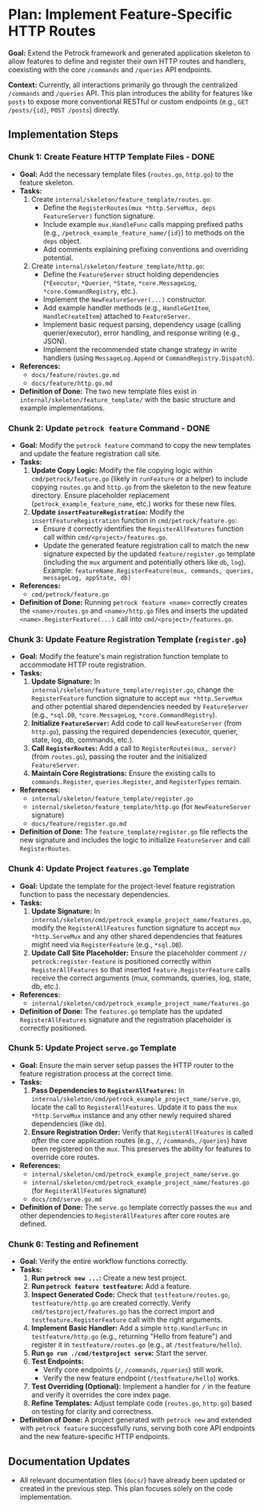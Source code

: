 # Plan: Implement Feature-Specific HTTP Routes

**Goal:** Extend the Petrock framework and generated application skeleton to allow features to define and register their own HTTP routes and handlers, coexisting with the core `/commands` and `/queries` API endpoints.

**Context:** Currently, all interactions primarily go through the centralized `/commands` and `/queries` API. This plan introduces the ability for features like `posts` to expose more conventional RESTful or custom endpoints (e.g., `GET /posts/{id}`, `POST /posts`) directly.

## Implementation Steps

### Chunk 1: Create Feature HTTP Template Files - DONE

- **Goal:** Add the necessary template files (`routes.go`, `http.go`) to the feature skeleton.
- **Tasks:**
  1. Create `internal/skeleton/feature_template/routes.go`:
      - Define the `RegisterRoutes(mux *http.ServeMux, deps FeatureServer)` function signature.
      - Include example `mux.HandleFunc` calls mapping prefixed paths (e.g., `/petrock_example_feature_name/{id}`) to methods on the `deps` object.
      - Add comments explaining prefixing conventions and overriding potential.
  2. Create `internal/skeleton/feature_template/http.go`:
      - Define the `FeatureServer` struct holding dependencies (`*Executor`, `*Querier`, `*State`, `*core.MessageLog`, `*core.CommandRegistry`, etc.).
      - Implement the `NewFeatureServer(...)` constructor.
      - Add example handler methods (e.g., `HandleGetItem`, `HandleCreateItem`) attached to `FeatureServer`.
      - Implement basic request parsing, dependency usage (calling querier/executor), error handling, and response writing (e.g., JSON).
      - Implement the recommended state change strategy in write handlers (using `MessageLog.Append` or `CommandRegistry.Dispatch`).
- **References:**
  - `docs/feature/routes.go.md`
  - `docs/feature/http.go.md`
- **Definition of Done:** The two new template files exist in `internal/skeleton/feature_template/` with the basic structure and example implementations.

### Chunk 2: Update `petrock feature` Command - DONE

- **Goal:** Modify the `petrock feature` command to copy the new templates and update the feature registration call site.
- **Tasks:**
  1. **Update Copy Logic:** Modify the file copying logic within `cmd/petrock/feature.go` (likely in `runFeature` or a helper) to include copying `routes.go` and `http.go` from the skeleton to the new feature directory. Ensure placeholder replacement (`petrock_example_feature_name`, etc.) works for these new files.
  2. **Update `insertFeatureRegistration`:** Modify the `insertFeatureRegistration` function in `cmd/petrock/feature.go`:
      - Ensure it correctly identifies the `RegisterAllFeatures` function call within `cmd/<project>/features.go`.
      - Update the generated feature registration call to match the new signature expected by the updated `feature/register.go` template (including the `mux` argument and potentially others like `db`, `log`). Example: `featureName.RegisterFeature(mux, commands, queries, messageLog, appState, db)`
- **References:**
  - `cmd/petrock/feature.go`
- **Definition of Done:** Running `petrock feature <name>` correctly creates the `<name>/routes.go` and `<name>/http.go` files and inserts the updated `<name>.RegisterFeature(...)` call into `cmd/<project>/features.go`.

### Chunk 3: Update Feature Registration Template (`register.go`)

- **Goal:** Modify the feature's main registration function template to accommodate HTTP route registration.
- **Tasks:**
  1. **Update Signature:** In `internal/skeleton/feature_template/register.go`, change the `RegisterFeature` function signature to accept `mux *http.ServeMux` and other potential shared dependencies needed by `FeatureServer` (e.g., `*sql.DB`, `*core.MessageLog`, `*core.CommandRegistry`).
  2. **Initialize `FeatureServer`:** Add code to call `NewFeatureServer` (from `http.go`), passing the required dependencies (executor, querier, state, log, db, commands, etc.).
  3. **Call `RegisterRoutes`:** Add a call to `RegisterRoutes(mux, server)` (from `routes.go`), passing the router and the initialized `FeatureServer`.
  4. **Maintain Core Registrations:** Ensure the existing calls to `commands.Register`, `queries.Register`, and `RegisterTypes` remain.
- **References:**
  - `internal/skeleton/feature_template/register.go`
  - `internal/skeleton/feature_template/http.go` (for `NewFeatureServer` signature)
  - `docs/feature/register.go.md`
- **Definition of Done:** The `feature_template/register.go` file reflects the new signature and includes the logic to initialize `FeatureServer` and call `RegisterRoutes`.

### Chunk 4: Update Project `features.go` Template

- **Goal:** Update the template for the project-level feature registration function to pass the necessary dependencies.
- **Tasks:**
  1. **Update Signature:** In `internal/skeleton/cmd/petrock_example_project_name/features.go`, modify the `RegisterAllFeatures` function signature to accept `mux *http.ServeMux` and any other shared dependencies that features might need via `RegisterFeature` (e.g., `*sql.DB`).
  2. **Update Call Site Placeholder:** Ensure the placeholder comment `// petrock:register-feature` is positioned correctly within `RegisterAllFeatures` so that inserted `feature.RegisterFeature` calls receive the correct arguments (mux, commands, queries, log, state, db, etc.).
- **References:**
  - `internal/skeleton/cmd/petrock_example_project_name/features.go`
- **Definition of Done:** The `features.go` template has the updated `RegisterAllFeatures` signature and the registration placeholder is correctly positioned.

### Chunk 5: Update Project `serve.go` Template

- **Goal:** Ensure the main server setup passes the HTTP router to the feature registration process at the correct time.
- **Tasks:**
  1. **Pass Dependencies to `RegisterAllFeatures`:** In `internal/skeleton/cmd/petrock_example_project_name/serve.go`, locate the call to `RegisterAllFeatures`. Update it to pass the `mux *http.ServeMux` instance and any other newly required shared dependencies (like `db`).
  2. **Ensure Registration Order:** Verify that `RegisterAllFeatures` is called _after_ the core application routes (e.g., `/`, `/commands`, `/queries`) have been registered on the `mux`. This preserves the ability for features to override core routes.
- **References:**
  - `internal/skeleton/cmd/petrock_example_project_name/serve.go`
  - `internal/skeleton/cmd/petrock_example_project_name/features.go` (for `RegisterAllFeatures` signature)
  - `docs/cmd/serve.go.md`
- **Definition of Done:** The `serve.go` template correctly passes the `mux` and other dependencies to `RegisterAllFeatures` after core routes are defined.

### Chunk 6: Testing and Refinement

- **Goal:** Verify the entire workflow functions correctly.
- **Tasks:**
  1. **Run `petrock new ...`:** Create a new test project.
  2. **Run `petrock feature testfeature`:** Add a feature.
  3. **Inspect Generated Code:** Check that `testfeature/routes.go`, `testfeature/http.go` are created correctly. Verify `cmd/testproject/features.go` has the correct import and `testfeature.RegisterFeature` call with the right arguments.
  4. **Implement Basic Handler:** Add a simple `http.HandlerFunc` in `testfeature/http.go` (e.g., returning "Hello from feature") and register it in `testfeature/routes.go` (e.g., at `/testfeature/hello`).
  5. **Run `go run ./cmd/testproject serve`:** Start the server.
  6. **Test Endpoints:**
      - Verify core endpoints (`/`, `/commands`, `/queries`) still work.
      - Verify the new feature endpoint (`/testfeature/hello`) works.
  7. **Test Overriding (Optional):** Implement a handler for `/` in the feature and verify it overrides the core index page.
  8. **Refine Templates:** Adjust template code (`routes.go`, `http.go`) based on testing for clarity and correctness.
- **Definition of Done:** A project generated with `petrock new` and extended with `petrock feature` successfully runs, serving both core API endpoints and the new feature-specific HTTP endpoints.

## Documentation Updates

- All relevant documentation files (`docs/`) have already been updated or created in the previous step. This plan focuses solely on the code implementation.
